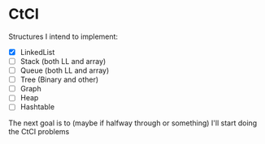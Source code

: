 # CtCI

Structures I intend to implement:
- [x] LinkedList
- [ ] Stack (both LL and array)
- [ ] Queue (both LL and array)
- [ ] Tree (Binary and other)
- [ ] Graph
- [ ] Heap
- [ ] Hashtable

The next goal is to (maybe if halfway through or something) I'll start doing the CtCI problems

